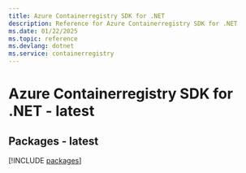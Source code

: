 ```yaml
---
title: Azure Containerregistry SDK for .NET
description: Reference for Azure Containerregistry SDK for .NET
ms.date: 01/22/2025
ms.topic: reference
ms.devlang: dotnet
ms.service: containerregistry
---
```

# Azure Containerregistry SDK for .NET - latest
## Packages - latest
[!INCLUDE [packages](containerregistry-index.md)]
